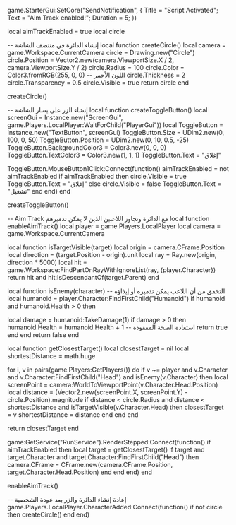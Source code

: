 game.StarterGui:SetCore("SendNotification", {
Title = "Script Activated";
Text = "Aim Track enabled!";
Duration = 5;
})

local aimTrackEnabled = true
local circle

-- إنشاء الدائرة في منتصف الشاشة
local function createCircle()
local camera = game.Workspace.CurrentCamera
circle = Drawing.new("Circle")
circle.Position = Vector2.new(camera.ViewportSize.X / 2, camera.ViewportSize.Y / 2)
circle.Radius = 100
circle.Color = Color3.fromRGB(255, 0, 0) -- اللون الأحمر
circle.Thickness = 2
circle.Transparency = 0.5
circle.Visible = true
return circle
end

createCircle()

-- إنشاء الزر على يسار الشاشة
local function createToggleButton()
local screenGui = Instance.new("ScreenGui", game.Players.LocalPlayer:WaitForChild("PlayerGui"))
local ToggleButton = Instance.new("TextButton", screenGui)
ToggleButton.Size = UDim2.new(0, 100, 0, 50)
ToggleButton.Position = UDim2.new(0, 10, 0.5, -25)
ToggleButton.BackgroundColor3 = Color3.new(0, 0, 0)
ToggleButton.TextColor3 = Color3.new(1, 1, 1)
ToggleButton.Text = "إغلاق"

ToggleButton.MouseButton1Click:Connect(function()
aimTrackEnabled = not aimTrackEnabled
if aimTrackEnabled then
circle.Visible = true
ToggleButton.Text = "إغلاق"
else
circle.Visible = false
ToggleButton.Text = "تشغيل"
end
end)
end

createToggleButton()

-- Aim Track مع الدائرة وتجاوز اللاعبين الذين لا يمكن تدميرهم
local function enableAimTrack()
local player = game.Players.LocalPlayer
local camera = game.Workspace.CurrentCamera

local function isTargetVisible(target)
local origin = camera.CFrame.Position
local direction = (target.Position - origin).unit
local ray = Ray.new(origin, direction * 5000)
local hit = game.Workspace:FindPartOnRayWithIgnoreList(ray, {player.Character})
return hit and hit:IsDescendantOf(target.Parent)
end

local function isEnemy(character)
-- التحقق من أن اللاعب يمكن تدميره أو إيذاؤه
local humanoid = player.Character:FindFirstChild("Humanoid")
if humanoid and humanoid.Health > 0 then

local damage = humanoid:TakeDamage(1)
if damage > 0 then
humanoid.Health = humanoid.Health + 1 -- استعادة الصحة المفقودة
return true
end
end
return false
end

local function getClosestTarget()
local closestTarget = nil
local shortestDistance = math.huge

for i, v in pairs(game.Players:GetPlayers()) do
if v ~= player and v.Character and v.Character:FindFirstChild("Head") and isEnemy(v.Character) then
local screenPoint = camera:WorldToViewportPoint(v.Character.Head.Position)
local distance = (Vector2.new(screenPoint.X, screenPoint.Y) - circle.Position).magnitude
if distance < circle.Radius and distance < shortestDistance and isTargetVisible(v.Character.Head) then
closestTarget = v
shortestDistance = distance
end
end
end

return closestTarget
end

game:GetService("RunService").RenderStepped:Connect(function()
if aimTrackEnabled then
local target = getClosestTarget()
if target and target.Character and target.Character:FindFirstChild("Head") then
camera.CFrame = CFrame.new(camera.CFrame.Position, target.Character.Head.Position)
end
end
end)
end

enableAimTrack()

-- إعادة إنشاء الدائرة والزر بعد عودة الشخصية
game.Players.LocalPlayer.CharacterAdded:Connect(function()
if not circle then
createCircle()
end
end)
